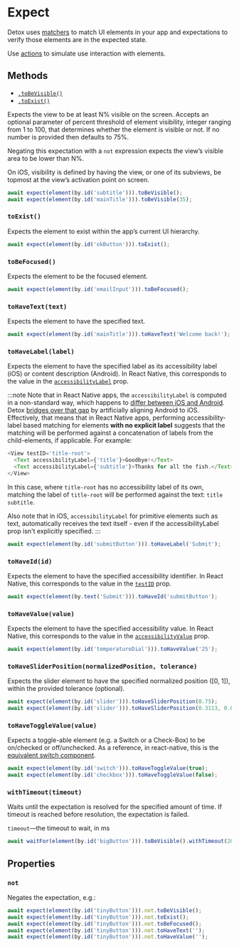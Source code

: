 # Expect

Detox uses [matchers](matchers.md) to match UI elements in your app and expectations to verify those elements are in the expected state.

Use [actions](actions.md) to simulate use interaction with elements.

## Methods

- [`.toBeVisible()`](#tobevisible)
- [`.toExist()`](#toexist)

Expects the view to be at least N% visible on the screen.
Accepts an optional parameter of percent threshold of element visibility, integer ranging from 1 to 100, that determines whether the element is visible or not. If no number is provided then defaults to 75%.

Negating this expectation with a `not` expression expects the view’s visible area to be lower than N%.

On iOS, visibility is defined by having the view, or one of its subviews, be topmost at the view’s activation point on screen.

```js
await expect(element(by.id('subtitle'))).toBeVisible();
await expect(element(by.id('mainTitle'))).toBeVisible(35);
```

### `toExist()`

Expects the element to exist within the app’s current UI hierarchy.

```js
await expect(element(by.id('okButton'))).toExist();
```

### `toBeFocused()`

Expects the element to be the focused element.

```js
await expect(element(by.id('emailInput'))).toBeFocused();
```

### `toHaveText(text)`

Expects the element to have the specified text.

```js
await expect(element(by.id('mainTitle'))).toHaveText('Welcome back!');
```

### `toHaveLabel(label)`

Expects the element to have the specified label as its accessibility label (iOS) or content description (Android). In React Native, this corresponds to the value in the [`accessibilityLabel`](https://reactnative.dev/docs/accessibility#accessibilitylabel) prop.

:::note
Note that in React Native apps, the `accessibilityLabel` is computed in a non-standard way, which happens to [differ between iOS and Android](https://github.com/facebook/react-native/issues/32826). Detox [bridges over that gap](https://github.com/wix/Detox/issues/3977) by artificially aligning Android to iOS.
Effectively, that means that in React Native apps, performing accessibility-label based matching for elements **with no explicit label** suggests that the matching will be performed against a concatenation of labels from the child-elements, if applicable. For example:

```js
<View testID='title-root'>
  <Text accessibilityLabel={'title'}>Goodbye!</Text>
  <Text accessibilityLabel={'subtitle'}>Thanks for all the fish.</Text>
</View>
```

In this case, where `title-root` has no accessibility label of its own, matching the label of `title-root` will be performed against the text: `title subtitle`.

Also note that in iOS, `accessibilityLabel` for primitive elements such as text, automatically receives the text itself - even if the accessibilityLabel prop isn't explicitly specified.
:::

```js
await expect(element(by.id('submitButton'))).toHaveLabel('Submit');
```

### `toHaveId(id)`

Expects the element to have the specified accessibility identifier. In React Native, this corresponds to the value in the [`testID`](https://reactnative.dev/docs/view.html#testid) prop.

```js
await expect(element(by.text('Submit'))).toHaveId('submitButton');
```

### `toHaveValue(value)`

Expects the element to have the specified accessibility value. In React Native, this corresponds to the value in the [`accessibilityValue`](https://reactnative.dev/docs/view.html#accessibilityvalue) prop.

```js
await expect(element(by.id('temperatureDial'))).toHaveValue('25');
```

### `toHaveSliderPosition(normalizedPosition, tolerance)`

Expects the slider element to have the specified normalized position (\[0, 1]), within the provided tolerance (optional).

```js
await expect(element(by.id('slider'))).toHaveSliderPosition(0.75);
await expect(element(by.id('slider'))).toHaveSliderPosition(0.3113, 0.00001);
```

### `toHaveToggleValue(value)`

Expects a toggle-able element (e.g. a Switch or a Check-Box) to be on/checked or off/unchecked. As a reference, in react-native, this is the [equivalent switch component](https://reactnative.dev/docs/switch).

```js
await expect(element(by.id('switch'))).toHaveToggleValue(true);
await expect(element(by.id('checkbox'))).toHaveToggleValue(false);
```

### `withTimeout(timeout)`

Waits until the expectation is resolved for the specified amount of time. If timeout is reached before resolution, the expectation is failed.

`timeout`—the timeout to wait, in ms

```js
await waitFor(element(by.id('bigButton'))).toBeVisible().withTimeout(2000);
```

## Properties

### `not`

Negates the expectation, e.g.:

```js
await expect(element(by.id('tinyButton'))).not.toBeVisible();
await expect(element(by.id('tinyButton'))).not.toExist();
await expect(element(by.id('tinyButton'))).not.toBeFocused();
await expect(element(by.id('tinyButton'))).not.toHaveText('');
await expect(element(by.id('tinyButton'))).not.toHaveValue('');
```
